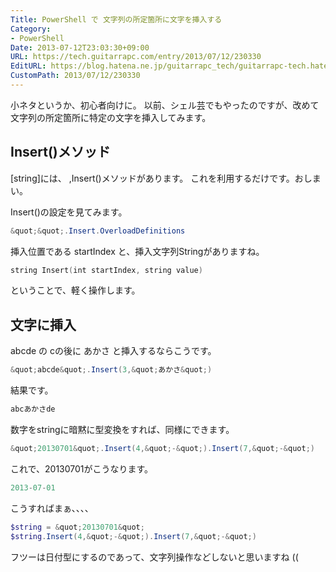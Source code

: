 ```yaml
---
Title: PowerShell で 文字列の所定箇所に文字を挿入する
Category:
- PowerShell
Date: 2013-07-12T23:03:30+09:00
URL: https://tech.guitarrapc.com/entry/2013/07/12/230330
EditURL: https://blog.hatena.ne.jp/guitarrapc_tech/guitarrapc-tech.hatenablog.com/atom/entry/11696248318757675829
CustomPath: 2013/07/12/230330
---
```


小ネタというか、初心者向けに。
以前、シェル芸でもやったのですが、改めて 文字列の所定箇所に特定の文字を挿入してみます。



## Insert()メソッド
[string]には、 ,Insert()メソッドがあります。
これを利用するだけです。おしまい。

Insert()の設定を見てみます。
```ps1
&quot;&quot;.Insert.OverloadDefinitions
```


挿入位置である startIndex と、挿入文字列Stringがありますね。
```ps1
string Insert(int startIndex, string value)
```


ということで、軽く操作します。
## 文字に挿入
abcde の cの後に あかさ と挿入するならこうです。
```ps1
&quot;abcde&quot;.Insert(3,&quot;あかさ&quot;)
```


結果です。
```ps1
abcあかさde
```


数字をstringに暗黙に型変換をすれば、同様にできます。
```ps1
&quot;20130701&quot;.Insert(4,&quot;-&quot;).Insert(7,&quot;-&quot;)
```

これで、20130701がこうなります。
```ps1
2013-07-01
```


こうすればまぁ、、、、
```ps1
$string = &quot;20130701&quot;
$string.Insert(4,&quot;-&quot;).Insert(7,&quot;-&quot;)
```


フツーは日付型にするのであって、文字列操作などしないと思いますね ((
